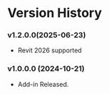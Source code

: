 # Version History

### v1.2.0.0(2025-06-23)&#x20;

* Revit 2026 supported

### v1.0.0.0 (2024-10-21)

* Add-in Released.
